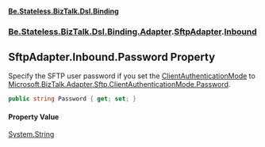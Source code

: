 #### [Be.Stateless.BizTalk.Dsl.Binding](README.md 'README')
### [Be.Stateless.BizTalk.Dsl.Binding.Adapter](Be.Stateless.BizTalk.Dsl.Binding.Adapter.md 'Be.Stateless.BizTalk.Dsl.Binding.Adapter').[SftpAdapter](SftpAdapter.md 'Be.Stateless.BizTalk.Dsl.Binding.Adapter.SftpAdapter').[Inbound](SftpAdapter.Inbound.md 'Be.Stateless.BizTalk.Dsl.Binding.Adapter.SftpAdapter.Inbound')

## SftpAdapter.Inbound.Password Property

Specify the SFTP user password if you set the [ClientAuthenticationMode](SftpAdapter.Inbound.ClientAuthenticationMode.md 'Be.Stateless.BizTalk.Dsl.Binding.Adapter.SftpAdapter.Inbound.ClientAuthenticationMode') to [Microsoft.BizTalk.Adapter.Sftp.ClientAuthenticationMode.Password](https://docs.microsoft.com/en-us/dotnet/api/Microsoft.BizTalk.Adapter.Sftp.ClientAuthenticationMode.Password 'Microsoft.BizTalk.Adapter.Sftp.ClientAuthenticationMode.Password').

```csharp
public string Password { get; set; }
```

#### Property Value
[System.String](https://docs.microsoft.com/en-us/dotnet/api/System.String 'System.String')